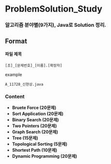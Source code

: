 # ProblemSolution_Study

### 알고리즘 분야별(9가지), Java로 Solution 정리.

## Format
#### 파일 제목
```
[조]_[문제번호]_[이름].[확장자]
```

example
```
A_11728_신현상.java
```


### Content

- **Bruete Force (20문제)**
- **Sort Application (20문제)**
- **Binary Search (20문제)**
- **Two Pointers (20문제)**
- **Graph Search (20문제)**
- **Tree (15문제)**
- **Topological Sorting (5문제)**
- **Shortest Path (10문제)**
- **Dynamic Programming (20문제)**
